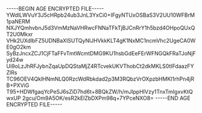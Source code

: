 -----BEGIN AGE ENCRYPTED FILE-----
YWdlLWVuY3J5cHRpb24ub3JnL3YxCi0+IFgyNTUxOSBaS3V2UU10WFBrM1paNERM
NXJYQmhvbnJ5d3VmMzNaVHRwcFNNaTFkTjBJCnRrY1h5bzd4OHpoQUxQT2U0Mkxr
VHk2UXdlbFZ5UDNBaXlSUTQyNlJHVkkKLT4gK1NxMC1ncmVhc2UgeCA0WE0gO2km
SyBzJncxZCJ1CjFTaFFvTmtWcmtDMG9KU1hsbGdEeFErWFNGQkFRaTJoNjFyd24w
Ui9oLzJhRFJybnZqaUpDQStaMjZ4RTcvekUKVThobCt2dkMKLS0tIFdaazFYZlRs
TC96OEV4QklHNmNLQ0RzcWdRbkdad2p3M3RQbzVrOXpzbHMKI1rhPn4jRB+PXViG
T95+HDWfgaqYcPeSJ6sZiD7hd6t+8BQkZW/h/mJlppHIVzy1TnxTmIgxvKtQwxUP
2gcu/Om9A5OK/esR2kElZbDXPm98q+7YPceNXO8=
-----END AGE ENCRYPTED FILE-----
